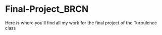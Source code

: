 # Final-Project_BRCN
Here is where you'll find all my work for the final project of the Turbulence class
